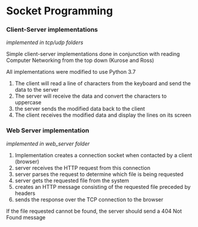 # Socket Programming

### Client-Server implementations

*implemented in tcp/udp folders*

Simple client-server implementations done in conjunction with reading Computer Networking from the top down (Kurose and Ross)

All implementations were modified to use Python 3.7

1. The client will read a line of characters from the keyboard and send the data to the server
2. The server will receive the data and convert the characters to uppercase
3. the server sends the modified data back to the client
4. The client receives the modified data and display the lines on its screen


### Web Server implementation

*implemented in web_server folder*

1. Implementation creates a connection socket when contacted by a client (browser)
2. server receives the HTTP request from this connection
3. server parses the request to determine which file is being requested
4. server gets the requested file from the system
5. creates an HTTP message consisting of the requested file preceded by headers
6. sends the response over the TCP connection to the browser

If the file requested cannot be found, the server should send a 404 Not Found message